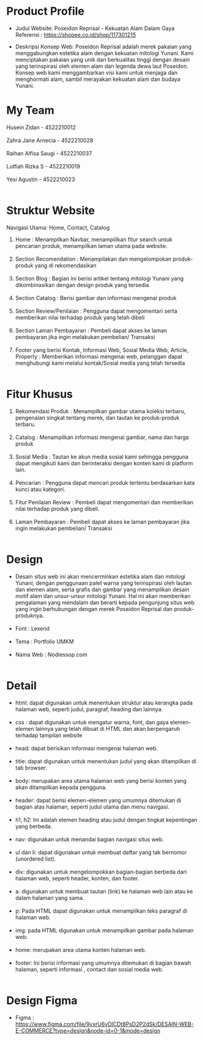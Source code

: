 # Product Profile

- Judul Website:
Poseidon Reprisal - Kekuatan Alam Dalam Gaya <br>
Referensi : https://shopee.co.id/shop/117301215
 
- Deskripsi Konsep Web:
Poseidon Reprisal adalah merek pakaian yang menggabungkan estetika alam dengan kekuatan mitologi Yunani. Kami menciptakan pakaian yang unik dan berkualitas tinggi dengan desain yang terinspirasi oleh elemen alam dan legenda dewa laut Poseidon. Konsep web kami menggambarkan visi kami untuk menjaga dan menghormati alam, sambil merayakan kekuatan alam dan budaya Yunani.

# My Team
Husein Zidan          	- 4522210012 <br><br>
Zahra Jane Arnecia 	   - 4522210028 <br><br>
Raihan Alfisa Saugi	   - 4522210037 <br><br>
Lutfiah Rizka S       	- 4522210019 <br><br>
Yesi Agustin           - 4522210023 <br><br>

# Struktur Website
Navigasi Utama: Home, Contact, Catalog<br>

1. Home : Menampilkan Navbar, menampiilkan fitur search untuk pencarian produk, menampilkan laman utama pada website. <br> <br>
2. Section Recomendation : Menampilakan dan mengelompokan produk-produk yang di rekomendasikan<br><br>
3. Section Blog             : Bagian ini berisi artikel tentang mitologi Yunani yang dikombinasikan dengan design produk yang tersedia.<br> <br> 
4. Section  Catalog         : Berisi gambar dan informasi mengenai produk <br> <br>
5. Section Review/Penilaian : Pengguna dapat mengomentari serta memberikan nilai terhadap produk yang telah dibeli <br> <br>
6. Section Laman Pembayaran : Pembeli dapat akses ke laman pembayaran jika ingin melakukan pembelian/ Transaksi<br> <br>
7. Footer yang berisi Kontak, Informasi Web, Sosial Media Web, Article, Property : Memberikan informasi mengenai web, pelanggan dapat  menghubungi kami melalui kontak/Sosial media yang telah tersedia <br> <br>


# Fitur Khusus
1. Rekomendasi Produk     : Menampilkan gambar utama koleksi terbaru, pengenalan singkat tentang merek, dan tautan ke produk-produk terbaru. <br> <br>
2. Catalog                : Menampilkan informasi mengenai gambar, nama dan harga produk <br><br>
3. Sosial Media           : Tautan ke akun media sosial kami sehingga pengguna dapat mengikuti kami dan berinteraksi dengan konten kami di platform lain. <br><br>
4.  Pencarian             : Pengguna dapat mencari produk tertentu berdasarkan kata kunci atau kategori.<br><br>
5. Fitur Penilaian Review : Pembeli dapat mengomentari dan memberikan nilai terhadap produk yang dibeli.<br><br>
6. Laman Pembayaran       : Pembeli dapat akses ke laman pembayaran jika ingin melakukan pembelian/ Transaksi<br><br>
 
 
# Design
- Desain situs web ini akan mencerminkan estetika alam dan mitologi Yunani, dengan penggunaan palet warna yang terinspirasi oleh lautan dan elemen alam, serta grafis dan gambar yang menampilkan desain motif alam dan unsur-unsur mitologi Yunani. Hal ini akan memberikan pengalaman yang mendalam dan berarti kepada pengunjung situs web yang ingin berhubungan dengan merek Poseidon Reprisal dan produk-produknya.<br><br>
- Font     :  Lexend<br><br>
- Tema     : Portfolio UMKM<br><br>
- Nama Web :  Nodiessop.com<br><br>

# Detail
- html: dapat digunakan untuk menentukan struktur atau kerangka pada halaman web, seperti judul, paragraf, heading dan lainnya. <br><br>
- css : dapat digunakan untuk mengatur warna, font, dan gaya elemen-elemen lainnya yang telah dibuat di HTML dan akan berpengaruh terhadap tampilan website<br><br>
- head: dapat berisikan informasi mengenai halaman web. <br><br>
- title: dapat digunakan untuk menentukan judul yang akan ditampilkan di tab browser. <br><br>
- body: merupakan  area utama halaman web yang berisi konten yang akan ditampilkan kepada pengguna. <br><br>
- header: dapat berisi elemen-elemen yang umumnya ditemukan di bagian atas halaman, seperti judul utama dan menu navigasi. <br><br>
- h1, h2: Ini adalah elemen heading atau judul dengan tingkat kepentingan yang berbeda. <br><br>
- nav: digunakan untuk menandai bagian navigasi situs web. <br><br>
- ul dan li: dapat digunakan untuk membuat daftar yang tak bernomor (unordered list). <br><br>
- div: digunakan untuk mengelompokkan bagian-bagian berbeda dari halaman web, seperti header, konten, dan footer. <br><br>
- a: digunakan untuk membuat tautan (link) ke halaman web lain atau ke dalam halaman yang sama. <br><br>
- p: Pada HTML dapat digunakan untuk menampilkan teks paragraf di halaman web. <br><br>
- img: pada HTML digunakan untuk menampilkan gambar pada halaman web. <br><br>
- home: merupakan area utama konten halaman web. <br><br>
- footer: Ini berisi informasi yang umumnya ditemukan di bagian bawah halaman, seperti informasi , contact dan sosial media web. <br><br>


# Design Figma
- Figma : https://www.figma.com/file/9vxrU6vDlCDt8PsD2P2dSk/DESAIN-WEB-E-COMMERCE?type=design&node-id=0-1&mode=design
